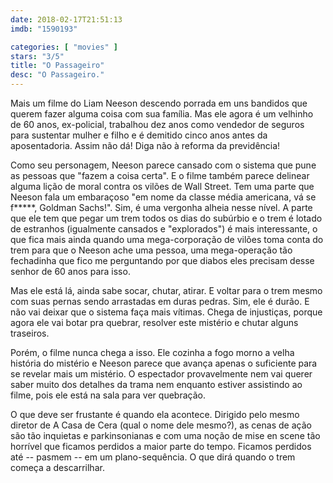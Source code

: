 ```yaml
---
date: 2018-02-17T21:51:13
imdb: "1590193"

categories: [ "movies" ]
stars: "3/5"
title: "O Passageiro"
desc: "O Passageiro."
---
```

Mais um filme do Liam Neeson descendo porrada em uns bandidos que querem fazer alguma coisa com sua família. Mas ele agora é um velhinho de 60 anos, ex-policial, trabalhou dez anos como vendedor de seguros para sustentar mulher e filho e é demitido cinco anos antes da aposentadoria. Assim não dá! Diga não à reforma da previdência!

Como seu personagem, Neeson parece cansado com o sistema que pune as pessoas que "fazem a coisa certa". E o filme também parece delinear alguma lição de moral contra os vilões de Wall Street. Tem uma parte que Neeson fala um embaraçoso "em nome da classe média americana, vá se f*****, Goldman Sachs!". Sim, é uma vergonha alheia nesse nível. A parte que ele tem que pegar um trem todos os dias do subúrbio e o trem é lotado de estranhos (igualmente cansados e "explorados") é mais interessante, o que fica mais ainda quando uma mega-corporação de vilões toma conta do trem para que o Neeson ache uma pessoa, uma mega-operação tão fechadinha que fico me perguntando por que diabos eles precisam desse senhor de 60 anos para isso.

Mas ele está lá, ainda sabe socar, chutar, atirar. E voltar para o trem mesmo com suas pernas sendo arrastadas em duras pedras. Sim, ele é durão. E não vai deixar que o sistema faça mais vítimas. Chega de injustiças, porque agora ele vai botar pra quebrar, resolver este mistério e chutar alguns traseiros.

Porém, o filme nunca chega a isso. Ele cozinha a fogo morno a velha história do mistério e Neeson parece que avança apenas o suficiente para se revelar mais um mistério. O espectador provavelmente nem vai querer saber muito dos detalhes da trama nem enquanto estiver assistindo ao filme, pois ele está na sala para ver quebração.

O que deve ser frustante é quando ela acontece. Dirigido pelo mesmo diretor de A Casa de Cera (qual o nome dele mesmo?), as cenas de ação são tão inquietas e parkinsonianas e com uma noção de mise en scene  tão horrível que ficamos perdidos a maior parte do tempo. Ficamos perdidos até -- pasmem -- em um plano-sequência. O que dirá quando o trem começa a descarrilhar.
